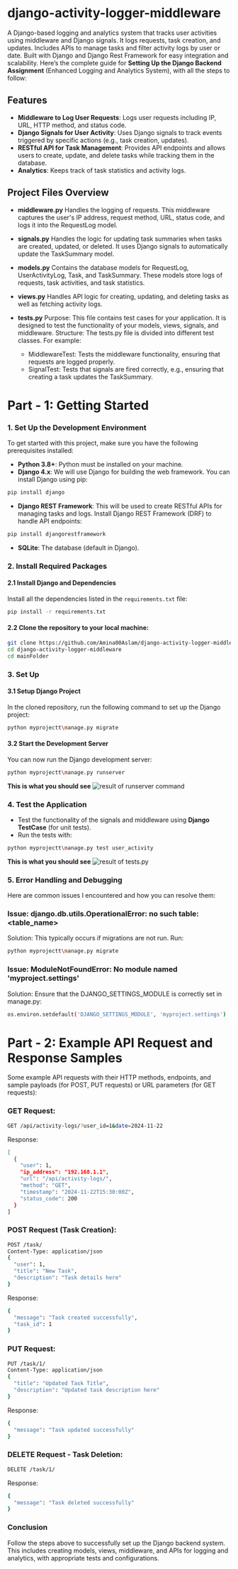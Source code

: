 # django-activity-logger-middleware
A Django-based logging and analytics system that tracks user activities using middleware and Django signals. It logs requests, task creation, and updates. Includes APIs to manage tasks and filter activity logs by user or date. Built with Django and Django Rest Framework for easy integration and scalability.
Here’s the complete guide for **Setting Up the Django Backend Assignment** (Enhanced Logging and Analytics System), with all the steps to follow:

## Features
- **Middleware to Log User Requests**: Logs user requests including IP, URL, HTTP method, and status code.
- **Django Signals for User Activity**: Uses Django signals to track events triggered by specific actions (e.g., task creation, updates).
- **RESTful API for Task Management**: Provides API endpoints and allows users to create, update, and delete tasks while tracking them in the database.
- **Analytics**: Keeps track of task statistics and activity logs.

## Project Files Overview
- **middleware.py**
Handles the logging of requests. This middleware captures the user's IP address, request method, URL, status code, and logs it into the RequestLog model.

- **signals.py**
Handles the logic for updating task summaries when tasks are created, updated, or deleted. It uses Django signals to automatically update the TaskSummary model.

- **models.py**
Contains the database models for RequestLog, UserActivityLog, Task, and TaskSummary. These models store logs of requests, task activities, and task statistics.

- **views.py**
Handles API logic for creating, updating, and deleting tasks as well as fetching activity logs.

- **tests.py**
Purpose: This file contains test cases for your application. It is designed to test the functionality of your models, views, signals, and middleware.
Structure:
The tests.py file is divided into different test classes. For example:
  - MiddlewareTest: Tests the middleware functionality, ensuring that requests are logged properly.
  - SignalTest: Tests that signals are fired correctly, e.g., ensuring that creating a task updates the TaskSummary.

# Part - 1: Getting Started
### 1. **Set Up the Development Environment**
To get started with this project, make sure you have the following prerequisites installed:
- **Python 3.8+**: Python must be installed on your machine.
- **Django 4.x**: We will use Django for building the web framework.
You can install Django using pip:
```bash
pip install django
```

- **Django REST Framework**: This will be used to create RESTful APIs for managing tasks and logs.
Install Django REST Framework (DRF) to handle API endpoints:
```bash
pip install djangorestframework
```

- **SQLite**: The database (default in Django).
  
### 2. **Install Required Packages**

#### 2.1 Install Django and Dependencies
Install all the dependencies listed in the `requirements.txt` file:

```bash
pip install -r requirements.txt
```
#### 2.2 Clone the repository to your local machine:

```bash
git clone https://github.com/Amina00Aslam/django-activity-logger-middleware.git
cd django-activity-logger-middleware
cd mainFolder
```

### 3. **Set Up**
#### 3.1 Setup Django Project
In the cloned repository, run the following command to set up the Django project:
```bash
python myprojectt\manage.py migrate
```

#### 3.2 Start the Development Server
You can now run the Django development server:
```bash
python myprojectt\manage.py runserver
```

**This is what you should see**
![result of runserver command](https://github.com/Amina00Aslam/django-activity-logger-middleware/blob/main/screenshots/Screenshot%20(2338)%20-%20Copy.png?raw=true)


### 4. **Test the Application**
- Test the functionality of the signals and middleware using **Django TestCase** (for unit tests).
- Run the tests with:

```bash
python myprojectt\manage.py test user_activity
```
**This is what you should see**
![result of tests.py](https://github.com/Amina00Aslam/django-activity-logger-middleware/blob/main/screenshots/Screenshot%20(2337)%20-%20Copy.png?raw=true)


### 5. **Error Handling and Debugging**
Here are common issues I encountered and how you can resolve them:

### Issue: django.db.utils.OperationalError: no such table: <table_name>

Solution: This typically occurs if migrations are not run. Run:

```bash
python myprojectt\manage.py migrate
```

### Issue: ModuleNotFoundError: No module named 'myproject.settings'

Solution: Ensure that the DJANGO_SETTINGS_MODULE is correctly set in manage.py:

```bash
os.environ.setdefault('DJANGO_SETTINGS_MODULE', 'myproject.settings')
```

# Part - 2: Example API Request and Response Samples
Some example API requests with their HTTP methods, endpoints, and sample payloads (for POST, PUT requests) or URL parameters (for GET requests):

### GET Request:

```bash
GET /api/activity-logs/?user_id=1&date=2024-11-22
```

Response:
```bash
[
  {
    "user": 1,
    "ip_address": "192.168.1.1",
    "url": "/api/activity-logs/",
    "method": "GET",
    "timestamp": "2024-11-22T15:30:00Z",
    "status_code": 200
  }
]
```

### POST Request (Task Creation):
```bash
POST /task/
Content-Type: application/json
{
  "user": 1,
  "title": "New Task",
  "description": "Task details here"
}
```

Response:
```bash
{
  "message": "Task created successfully",
  "task_id": 1
}
```

### PUT Request:
```bash
PUT /task/1/
Content-Type: application/json
{
  "title": "Updated Task Title",
  "description": "Updated task description here"
}
```

Response:
```bash
{
  "message": "Task updated successfully"
}
```

### DELETE Request - Task Deletion:
```bash
DELETE /task/1/
```

Response:
```bash
{
  "message": "Task deleted successfully"
}
```


### Conclusion
Follow the steps above to successfully set up the Django backend system. This includes creating models, views, middleware, and APIs for logging and analytics, with appropriate tests and configurations.
